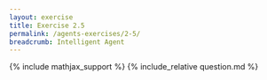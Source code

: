 ```yaml
---
layout: exercise
title: Exercise 2.5
permalink: /agents-exercises/2-5/
breadcrumb: Intelligent Agent
---
```


{% include mathjax_support %}
{% include_relative question.md %}
